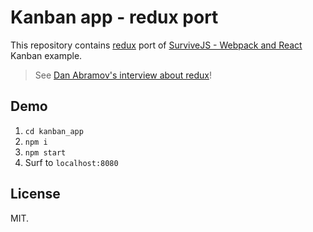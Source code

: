 # Kanban app - redux port

This repository contains [redux](https://rackt.github.io/redux/) port of [SurviveJS - Webpack and React](http://survivejs.com/) Kanban example.

> See [Dan Abramov's interview about redux](http://survivejs.com/blog/redux-interview/)!

## Demo

1. `cd kanban_app`
2. `npm i`
3. `npm start`
4. Surf to `localhost:8080`

## License

MIT.
